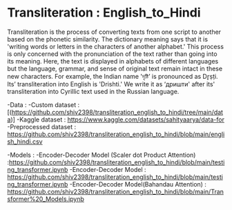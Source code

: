 # Transliteration : English_to_Hindi
Transliteration is the process of converting texts from one script to another based on the phonetic similarity. The dictionary meaning says that it is 'writing words or letters in the characters of another alphabet.' This process is only concerned with the pronunciation of the text rather than going into its meaning. Here, the text is displayed in alphabets of different languages but the language, grammar, and sense of original text remain intact in these new characters. 
For example, the Indian name 'দৃষ্টি’ is pronounced as Dr̥ṣṭi. Its’ transliteration into English is 'Drishti.' We write it as ‘дришти' after its' transliteration into Cyrillic text used in the Russian language. 

-Data :
 -Custom dataset : [(https://github.com/shiv2398/transliteration_english_to_hindi/tree/main/data)]
 -Kaggle dataset : https://www.kaggle.com/datasets/sahityaarya/data-for
 -Preprocessed dataset : https://github.com/shiv2398/transliteration_english_to_hindi/blob/main/english_hindi.csv

-Models :
  -Encoder-Decoder Model (Scaler dot Product Attention) :https://github.com/shiv2398/transliteration_english_to_hindi/blob/main/testing_transformer.ipynb
  -Encoder-Decoder Model : https://github.com/shiv2398/transliteration_english_to_hindi/blob/main/testing_transformer.ipynb
  -Encoder-Decoder Model(Bahandau Attention) : https://github.com/shiv2398/transliteration_english_to_hindi/blob/main/Transformer%20_Models.ipynb
